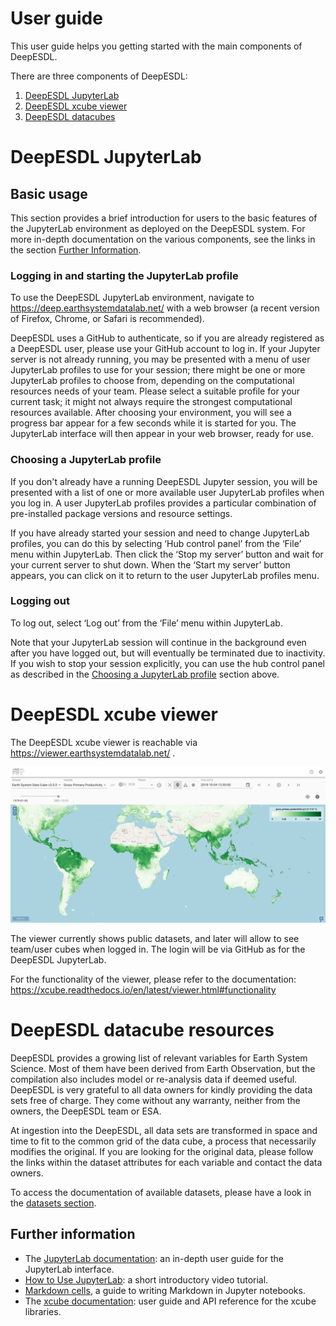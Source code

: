 # User guide

This user guide helps you getting started with the main components of 
DeepESDL.

There are three components of DeepESDL: 
1. [DeepESDL JupyterLab](#deepesdl-jupyterlab)
2. [DeepESDL xcube viewer](#deepesdl-xcube-viewer)
3. [DeepESDL datacubes](#deepesdl-datacube-resources)


# DeepESDL JupyterLab

## Basic usage

This section provides a brief introduction for users to the basic features of
the JupyterLab environment as deployed on the DeepESDL system. 
For more in-depth documentation on the various components, see the links in the
section [Further Information](#further-information).

### Logging in and starting the JupyterLab profile

To use the DeepESDL JupyterLab environment, navigate to
<https://deep.earthsystemdatalab.net/> with a web browser (a recent version of
Firefox, Chrome, or Safari is recommended).

DeepESDL uses a GitHub to authenticate, so if you are already registered as a 
DeepESDL user, please use your GitHub account to log in. 
If your Jupyter server is not already running, you may be presented
with a menu of user JupyterLab profiles to use for your session; there might be 
one or more JupyterLab profiles to choose from, depending on the computational 
resources needs of your team. Please select a suitable profile for 
your current task; it might not always require the strongest computational 
resources available.
After choosing your environment, you will see a progress bar appear for a few 
seconds while it is started for you. 
The JupyterLab interface will then appear in your web browser, ready for
use.


### Choosing a JupyterLab profile

If you don't already have a running DeepESDL Jupyter session, you will be 
presented with a list of one or more available user JupyterLab profiles when 
you log in. 
A user JupyterLab profiles provides a particular combination of pre-installed 
package versions and resource settings. 

If you have already started your session and need to change JupyterLab profiles, 
you can do this by selecting ‘Hub control panel’ from the ‘File’ menu within
JupyterLab. Then click the ‘Stop my server’ button and wait for your current
server to shut down. When the ‘Start my server’ button appears, you can click
on it to return to the user JupyterLab profiles menu.

### Logging out

To log out, select ‘Log out’ from the ‘File’ menu within JupyterLab. 

Note that your JupyterLab session will continue in the background even after
you have logged out, but will eventually be terminated due to inactivity. 
If you wish to stop your session explicitly,
you can use the hub control panel as described in the 
[Choosing a JupyterLab profile](#choosing-a-jupyterlab-profile) section above.



# DeepESDL xcube viewer

The DeepESDL xcube viewer is reachable via 
https://viewer.earthsystemdatalab.net/ .

![img.png](../img/xcube-viewer.png)

The viewer currently shows public datasets, and later will allow to see 
team/user cubes when logged in. The login will be via GitHub as for the DeepESDL
JupyterLab. 

For the functionality of the viewer, please refer to the documentation:
https://xcube.readthedocs.io/en/latest/viewer.html#functionality


# DeepESDL datacube resources

DeepESDL provides a growing list of relevant variables for Earth System Science. 
Most of them have been derived from Earth Observation, but the compilation also 
includes model or re-analysis data if deemed useful.
DeepESDL is very grateful to all data owners for kindly providing the data sets 
free of charge. They come without any warranty, neither from the owners, 
the DeepESDL team or ESA.

At ingestion into the DeepESDL, all data sets are transformed in space and time 
to fit to the common grid of the data cube, a process that necessarily modifies 
the original. If you are looking for the original data, please follow the links 
within the dataset attributes for each variable and contact the data owners.

To access the documentation of available datasets, please have a look in the 
[datasets section](../datasets/datasets.md).


## Further information

 - The [JupyterLab documentation](https://jupyterlab.readthedocs.io/):
   an in-depth user guide for the JupyterLab interface.
 - [How to Use JupyterLab](https://www.youtube.com/watch?v=A5YyoCKxEOU):
   a short introductory video tutorial.
 - [Markdown cells](https://jupyter-notebook.readthedocs.io/en/stable/examples/Notebook/Working%20With%20Markdown%20Cells.html),
   a guide to writing Markdown in Jupyter notebooks.
 - The [xcube documentation](https://xcube.readthedocs.io/): user
   guide and API reference for the xcube libraries.
